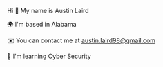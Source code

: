 Hi 👋 My name is Austin Laird

🌍  I'm based in Alabama

✉️  You can contact me at austin.laird98@gmail.com

🧠  I'm learning Cyber Security
